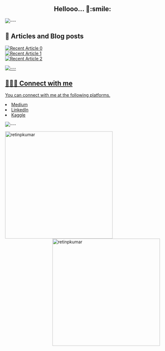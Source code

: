 <h2 align="center">Hellooo... 👋:smile:</h2> <p align="center"> 

![---](https://raw.githubusercontent.com/andreasbm/readme/master/assets/lines/aqua.png)

<div>
  <h2> 📄 Articles and Blog posts </h2>
    
<a target="_blank" href="https://github-readme-medium-recent-article.vercel.app/medium/@retinpkumar/0"><img src="https://github-readme-medium-recent-article.vercel.app/medium/@retinpkumar/0" alt="Recent Article 0">  
<a target="_blank" href="https://github-readme-medium-recent-article.vercel.app/medium/@retinpkumar/1"><img src="https://github-readme-medium-recent-article.vercel.app/medium/@retinpkumar/1" alt="Recent Article 1">  
<a target="_blank" href="https://github-readme-medium-recent-article.vercel.app/medium/@retinpkumar/2"><img src="https://github-readme-medium-recent-article.vercel.app/medium/@retinpkumar/2" alt="Recent Article 2">   
</div>

![---](https://raw.githubusercontent.com/andreasbm/readme/master/assets/lines/aqua.png)
    
<div>
    <h2> 🧑‍🤝‍🧑 Connect with me</h2>
    <p> You can connect with me at the following platforms. </p>
  <p>
      
<li><a href="https://medium.com/@retinpkumar" target="blank">Medium</a>&nbsp;&nbsp;&nbsp; </li>
<li><a href="https://linkedin.com/in/retinpkumar" target="blank">LinkedIn</a> &nbsp;&nbsp; </li>
<li><a href="https://kaggle.com/retinpkumar" target="blank">Kaggle</a></li>
  </p>
</div>

 ![---](https://raw.githubusercontent.com/andreasbm/readme/master/assets/lines/aqua.png)   
    
<div>
  <img align="left" src="https://github-readme-streak-stats.herokuapp.com/?user=retinpkumar&" alt="retinpkumar" / width="350">
  <img align="right" src="https://github-readme-stats.vercel.app/api?username=retinpkumar&show_icons=true&locale=en" alt="retinpkumar" / width="350" >
</div>

<!--
<div>
  <h2> Kaggle Profile </h2>
  
![competition](https://road-to-kaggle-grandmaster.vercel.app/api/badges/retinpkumar/competition/light)
![dataset](https://road-to-kaggle-grandmaster.vercel.app/api/badges/retinpkumar/dataset/light)
![notebook](https://road-to-kaggle-grandmaster.vercel.app/api/badges/retinpkumar/notebook/light)
![discussion](https://road-to-kaggle-grandmaster.vercel.app/api/badges/retinpkumar/discussion/light)
</div>

-->
